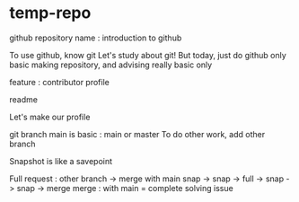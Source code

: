 # temp-repo

github
repository name : introduction to github

To use github, know git
Let's study about git!
But today, just do github only
basic making repository, and advising
really basic only

feature : contributor profile

readme

Let's make our profile

git branch
main is basic : main or master
To do other work, add other branch

Snapshot is like a savepoint

Full request : other branch -> merge with main
snap -> snap -> full -> snap -> snap -> merge
merge : with main = complete solving issue
